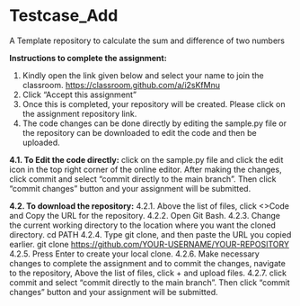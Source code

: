 # Testcase_Add
A Template repository to calculate the sum and difference of two numbers

**Instructions to complete the assignment:**

1.	Kindly open the link given below and select your name to join the classroom.
https://classroom.github.com/a/i2sKfMnu
2.	Click “Accept this assignment”
3.	Once this is completed, your repository will be created. Please click on the assignment repository link.
4.	The code changes can be done directly by editing the sample.py file or the repository can be downloaded to edit the code and then be uploaded.
   
   **4.1.	To Edit the code directly:** click on the sample.py file and click the edit icon in the top right corner of the online editor. After making the changes, click commit and select “commit directly to the main branch”. Then click “commit changes” button and your assignment will be submitted.
  
   **4.2.	To download the repository:**
        4.2.1.	 Above the list of files, click <>Code and Copy the URL for the repository. 
        4.2.2.	Open Git Bash. 
        4.2.3.	Change the current working directory to the location where you want the cloned directory.
          	    cd PATH 
        4.2.4.	Type git clone, and then paste the URL you copied earlier.
                git clone https://github.com/YOUR-USERNAME/YOUR-REPOSITORY
        4.2.5.	Press Enter to create your local clone.
        4.2.6.	Make necessary changes to complete the assignment and to commit the changes, navigate to the repository, Above the list of files, click + and upload files.
        4.2.7.	click commit and select “commit directly to the main branch”. Then click “commit changes” button and your assignment will be submitted.
